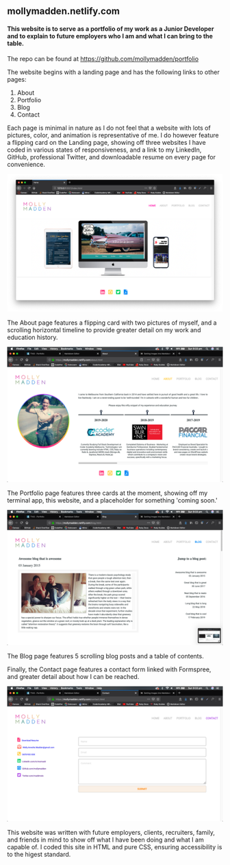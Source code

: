 
## mollymadden.netlify.com

#### This website is to serve as a portfolio of my work as a Junior Developer and to explain to future employers who I am and what I can bring to the table.

The repo can be found at https://github.com/mollymadden/portfolio

The website begins with a landing page and has the following links to other pages:
     
 1. About
 2. Portfolio
 3. Blog
 4. Contact

Each page is minimal in nature as I do not feel that a website with lots of pictures, color, and animation is representative of me. I do however feature a flipping card on the Landing page, showing off three websites I have coded in various states of responsiveness, and a link to my LinkedIn, GitHub, professional Twitter, and downloadable resume on every page for convenience.


![Landing Page](./docs/landing.png)
    
The About page features a flipping card with two pictures of myself, and a scrolling horizontal timeline to provide greater detail on my work and education history.

![About Page](./docs/about.png)

The Portfolio page features three cards at the moment, showing off my terminal app, this website, and a placeholder for something 'coming soon.'

![Blog Page](./docs/blog.png)

The Blog page features 5 scrolling blog posts and a table of contents.

Finally, the Contact page features a contact form linked with Formspree, and greater detail about how I can be reached.

![Contact Page](./docs/contact.png)

This website was written with future employers, clients, recruiters, family, and friends in mind to show off what I have been doing and what I am capable of. I coded this site in HTML and pure CSS, ensuring accessibility is to the higest standard.


    
    